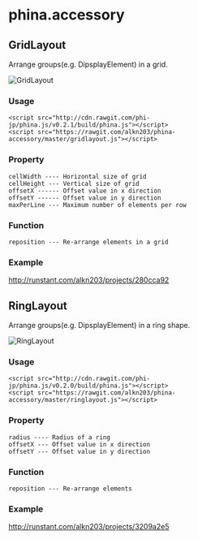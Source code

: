 # phina.accessory

## GridLayout
Arrange groups(e.g. DipsplayElement) in a grid.

![GridLayout](https://rawgit.com/alkn203/phina-accessory/master/image/master/images/gridlayout.gif)

### Usage

```
<script src="http://cdn.rawgit.com/phi-jp/phina.js/v0.2.1/build/phina.js"></script>
<script src="https://rawgit.com/alkn203/phina-accessory/master/gridlayout.js"></script>
```

### Property

```
cellWidth ---- Horizontal size of grid
cellHeight --- Vertical size of grid
offsetX ------ Offset value in x direction
offsetY ------ Offset value in y direction
maxPerLine --- Maximum number of elements per row
```

### Function

```
reposition --- Re-arrange elements in a grid
```
### Example
http://runstant.com/alkn203/projects/280cca92

## RingLayout
Arrange groups(e.g. DipsplayElement) in a ring shape.

![RingLayout](https://rawgit.com/alkn203/phina-accessory/master/image/master/images/ringlayout.gif)

### Usage

```
<script src="http://cdn.rawgit.com/phi-jp/phina.js/v0.2.0/build/phina.js"></script>
<script src="https://rawgit.com/alkn203/phina-accessory/master/ringlayout.js"></script>
```

### Property

```
radius ---- Radius of a ring
offsetX --- Offset value in x direction
offsetY --- Offset value in y direction
```

### Function

```
reposition --- Re-arrange elements 
```

### Example

http://runstant.com/alkn203/projects/3209a2e5